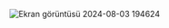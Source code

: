![Ekran görüntüsü 2024-08-03 194624](https://github.com/user-attachments/assets/b0c37651-9f48-4507-ac01-39f38d74dacc)
